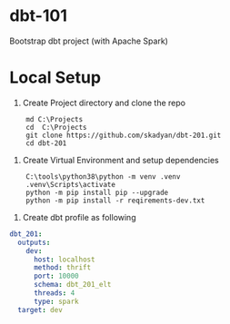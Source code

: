 # dbt-101

Bootstrap dbt project (with Apache Spark)

# Local Setup

1. Create Project directory and clone the repo

```commandline
    md C:\Projects
    cd  C:\Projects
    git clone https://github.com/skadyan/dbt-201.git
    cd dbt-201
```

1. Create Virtual Environment and setup dependencies

```commandline
    C:\tools\python38\python -m venv .venv
    .venv\Scripts\activate
    python -m pip install pip --upgrade
    python -m pip install -r reqirements-dev.txt
```

1. Create dbt profile as following

```yaml
dbt_201:
  outputs:
    dev:
      host: localhost
      method: thrift
      port: 10000
      schema: dbt_201_elt
      threads: 4
      type: spark
  target: dev
```
